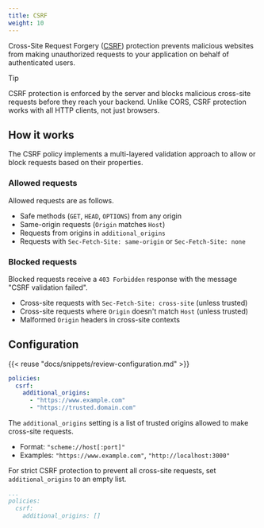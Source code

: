 ```yaml
---
title: CSRF
weight: 10
---
```


Cross-Site Request Forgery ([CSRF](https://developer.mozilla.org/en-US/docs/Glossary/CSRF)) protection prevents malicious websites from making unauthorized requests to your application on behalf of authenticated users.

> [!TIP]
> CSRF protection is enforced by the server and blocks malicious cross-site requests before they reach your backend. Unlike CORS, CSRF protection works with all HTTP clients, not just browsers.

## How it works

The CSRF policy implements a multi-layered validation approach to allow or block requests based on their properties.

### Allowed requests

Allowed requests are as follows.

- Safe methods (`GET`, `HEAD`, `OPTIONS`) from any origin
- Same-origin requests (`Origin` matches `Host`)
- Requests from origins in `additional_origins`
- Requests with `Sec-Fetch-Site: same-origin` or `Sec-Fetch-Site: none`

### Blocked requests

Blocked requests receive a `403 Forbidden` response with the message "CSRF validation failed".

- Cross-site requests with `Sec-Fetch-Site: cross-site` (unless trusted)
- Cross-site requests where `Origin` doesn't match `Host` (unless trusted)
- Malformed `Origin` headers in cross-site contexts

## Configuration

{{< reuse "docs/snippets/review-configuration.md" >}}

```yaml
policies:
  csrf:
    additional_origins:
      - "https://www.example.com"
      - "https://trusted.domain.com"
```

The `additional_origins` setting is a list of trusted origins allowed to make cross-site requests.
- Format: `"scheme://host[:port]"`
- Examples: `"https://www.example.com"`, `"http://localhost:3000"`

For strict CSRF protection to prevent all cross-site requests, set `additional_origins` to an empty list.

```yaml
...
policies:
  csrf:
    additional_origins: []
```
